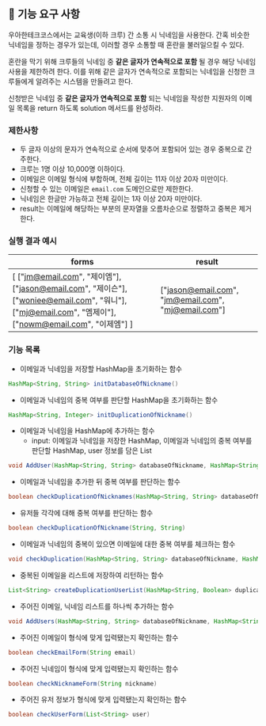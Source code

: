 ## 🚀 기능 요구 사항

우아한테크코스에서는 교육생(이하 크루) 간 소통 시 닉네임을 사용한다. 간혹 비슷한 닉네임을 정하는 경우가 있는데, 이러할 경우 소통할 때 혼란을 불러일으킬 수 있다.

혼란을 막기 위해 크루들의 닉네임 중 **같은 글자가 연속적으로 포함** 될 경우 해당 닉네임 사용을 제한하려 한다. 이를 위해 같은 글자가 연속적으로 포함되는 닉네임을 신청한 크루들에게 알려주는 시스템을 만들려고 한다.


신청받은 닉네임 중 **같은 글자가 연속적으로 포함** 되는 닉네임을 작성한 지원자의 이메일 목록을 return 하도록 solution 메서드를 완성하라.

### 제한사항

- 두 글자 이상의 문자가 연속적으로 순서에 맞추어 포함되어 있는 경우 중복으로 간주한다.
- 크루는 1명 이상 10,000명 이하이다.
- 이메일은 이메일 형식에 부합하며, 전체 길이는 11자 이상 20자 미만이다.
- 신청할 수 있는 이메일은 `email.com` 도메인으로만 제한한다.
- 닉네임은 한글만 가능하고 전체 길이는 1자 이상 20자 미만이다.
- result는 이메일에 해당하는 부분의 문자열을 오름차순으로 정렬하고 중복은 제거한다.

### 실행 결과 예시

| forms | result |
| --- | --- |
| [ ["jm@email.com", "제이엠"], ["jason@email.com", "제이슨"], ["woniee@email.com", "워니"], ["mj@email.com", "엠제이"], ["nowm@email.com", "이제엠"] ] | ["jason@email.com", "jm@email.com", "mj@email.com"] |

### 기능 목록
- 이메일과 닉네임을 저장할 HashMap을 초기화하는 함수
```java
HashMap<String, String> initDatabaseOfNickname()
```

- 이메일과 닉네임의 중복 여부를 판단할 HashMap을 초기화하는 함수
```java
HashMap<String, Integer> initDuplicationOfNickname()
```

- 이메일과 닉네임을 HashMap에 추가하는 함수
  - input: 이메일과 닉네임을 저장한 HashMap, 이메일과 닉네임의 중복 여부를 판단할 HashMap, user 정보를 담은 List
```java
void AddUser(HashMap<String, String> databaseOfNickname, HashMap<String, Boolean> duplicationOfNickname, List<String> user)
```


- 이메일과 닉네임을 추가한 뒤 중복 여부를 판단하는 함수 
```java
boolean checkDuplicationOfNicknames(HashMap<String, String> databaseOfNickname, List<String> user)
```

- 유저들 각각에 대해 중복 여부를 판단하는 함수 
```java
boolean checkDuplicationOfNickname(String, String)
```

- 이메일과 닉네임의 중복이 있으면 이메일에 대한 중복 여부를 체크하는 함수

```java
void checkDuplication(HashMap<String, String> databaseOfNickname, HashMap<String, Boolean> duplicationOfNickname, List<String> user)
```

- 중복된 이메일을 리스트에 저장하여 리턴하는 함수
```java
List<String> createDuplicationUserList(HashMap<String, Boolean> duplicationOfNickname)
```

- 주어진 이메일, 닉네임 리스트를 하나씩 추가하는 함수 
```java
void AddUsers(HashMap<String, String> databaseOfNickname, HashMap<String, Boolean> duplicationOfNickname, List<List<String>> forms)
```

- 주어진 이메일이 형식에 맞게 입력됐는지 확인하는 함수
```java
boolean checkEmailForm(String email)
```

- 주어진 닉네임이 형식에 맞게 입력됐는지 확인하는 함수
```java
boolean checkNicknameForm(String nickname)
```

- 주어진 유저 정보가 형식에 맞게 입력됐는지 확인하는 함수 
```java
boolean checkUserForm(List<String> user)
```